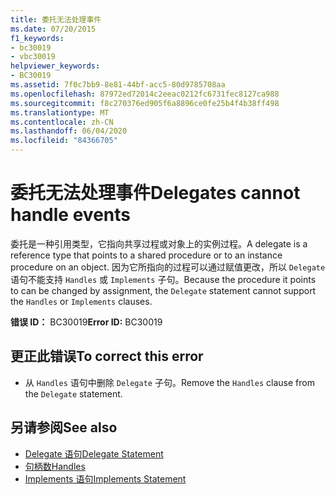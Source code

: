 ```yaml
---
title: 委托无法处理事件
ms.date: 07/20/2015
f1_keywords:
- bc30019
- vbc30019
helpviewer_keywords:
- BC30019
ms.assetid: 7f0c7bb9-8e81-44bf-acc5-80d9785708aa
ms.openlocfilehash: 87972ed72014c2eeac0212fc6731fec8127ca988
ms.sourcegitcommit: f8c270376ed905f6a8896ce0fe25b4f4b38ff498
ms.translationtype: MT
ms.contentlocale: zh-CN
ms.lasthandoff: 06/04/2020
ms.locfileid: "84366705"
---
```

# <a name="delegates-cannot-handle-events"></a><span data-ttu-id="6105b-102">委托无法处理事件</span><span class="sxs-lookup"><span data-stu-id="6105b-102">Delegates cannot handle events</span></span>
<span data-ttu-id="6105b-103">委托是一种引用类型，它指向共享过程或对象上的实例过程。</span><span class="sxs-lookup"><span data-stu-id="6105b-103">A delegate is a reference type that points to a shared procedure or to an instance procedure on an object.</span></span> <span data-ttu-id="6105b-104">因为它所指向的过程可以通过赋值更改，所以 `Delegate` 语句不能支持 `Handles` 或 `Implements` 子句。</span><span class="sxs-lookup"><span data-stu-id="6105b-104">Because the procedure it points to can be changed by assignment, the `Delegate` statement cannot support the `Handles` or `Implements` clauses.</span></span>  
  
 <span data-ttu-id="6105b-105">**错误 ID：** BC30019</span><span class="sxs-lookup"><span data-stu-id="6105b-105">**Error ID:** BC30019</span></span>  
  
## <a name="to-correct-this-error"></a><span data-ttu-id="6105b-106">更正此错误</span><span class="sxs-lookup"><span data-stu-id="6105b-106">To correct this error</span></span>  
  
- <span data-ttu-id="6105b-107">从 `Handles` 语句中删除 `Delegate` 子句。</span><span class="sxs-lookup"><span data-stu-id="6105b-107">Remove the `Handles` clause from the `Delegate` statement.</span></span>  
  
## <a name="see-also"></a><span data-ttu-id="6105b-108">另请参阅</span><span class="sxs-lookup"><span data-stu-id="6105b-108">See also</span></span>

- [<span data-ttu-id="6105b-109">Delegate 语句</span><span class="sxs-lookup"><span data-stu-id="6105b-109">Delegate Statement</span></span>](../language-reference/statements/delegate-statement.md)
- [<span data-ttu-id="6105b-110">句柄数</span><span class="sxs-lookup"><span data-stu-id="6105b-110">Handles</span></span>](../language-reference/statements/handles-clause.md)
- [<span data-ttu-id="6105b-111">Implements 语句</span><span class="sxs-lookup"><span data-stu-id="6105b-111">Implements Statement</span></span>](../language-reference/statements/implements-statement.md)

